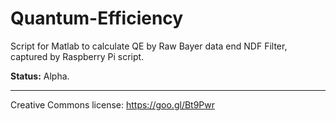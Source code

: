 # Quantum-Efficiency
Script for Matlab to calculate QE by Raw Bayer data end NDF Filter, captured by Raspberry Pi script.  

**Status:** Alpha.

------------------------
Creative Commons license: https://goo.gl/Bt9Pwr
